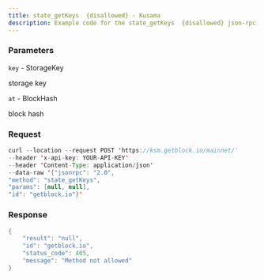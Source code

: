```yaml
---
title: state_getKeys  {disallowed} - Kusama
description: Example code for the state_getKeys  {disallowed} json-rpc method. Сomplete guide on how to use state_getKeys  {disallowed} json-rpc in GetBlock.io Web3 documentation.
---
```


### Parameters


`key` - StorageKey

storage key

`at` - BlockHash

block hash

### Request

``` java
curl --location --request POST 'https://ksm.getblock.io/mainnet/' 
--header 'x-api-key: YOUR-API-KEY' 
--header 'Content-Type: application/json' 
--data-raw '{"jsonrpc": "2.0",
"method": "state_getKeys",
"params": [null, null],
"id": "getblock.io"}'
```

###  Response

``` java
{
    "result": "null",
    "id": "getblock.io",
    "status_code": 405,
    "message": "Method not allowed"
}
```

